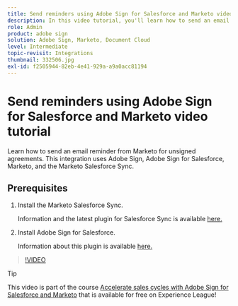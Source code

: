 ```yaml
---
title: Send reminders using Adobe Sign for Salesforce and Marketo video tutorial
description: In this video tutorial, you'll learn how to send an email reminder from Marketo when an agreement remains unsigned after a period of time
role: Admin
product: adobe sign
solution: Adobe Sign, Marketo, Document Cloud
level: Intermediate
topic-revisit: Integrations
thumbnail: 332506.jpg
exl-id: f2505944-82eb-4e41-929a-a9a0acc81194
---
```

# Send reminders using Adobe Sign for Salesforce and Marketo video tutorial

Learn how to send an email reminder from Marketo for unsigned agreements. This integration uses Adobe Sign, Adobe Sign for Salesforce, Marketo, and the Marketo Salesforce Sync.

## Prerequisites

1. Install the Marketo Salesforce Sync.
    
    Information and the latest plugin for Salesforce Sync is available [here.](https://experienceleague.adobe.com/docs/marketo/using/product-docs/crm-sync/salesforce-sync/understanding-the-salesforce-sync.html)

1. Install Adobe Sign for Salesforce. 

    Information about this plugin is available [here.](https://helpx.adobe.com/ca/sign/using/salesforce-integration-installation-guide.html)

>[!VIDEO](https://video.tv.adobe.com/v/332506?hidetitle=true)

>[!TIP]
>
>This video is part of the course [Accelerate sales cycles with Adobe Sign for Salesforce and Marketo](https://experienceleague.adobe.com/?recommended=Sign-U-1-2021.1) that is available for free on Experience League!

